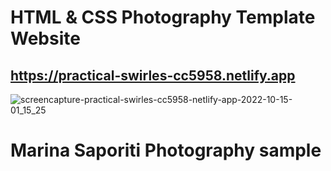 # HTML & CSS Photography Template Website

## https://practical-swirles-cc5958.netlify.app

![screencapture-practical-swirles-cc5958-netlify-app-2022-10-15-01_15_25](https://user-images.githubusercontent.com/97852403/195972285-f45241ee-a994-4f6b-a06b-74535f1b4e7b.png)


# Marina Saporiti Photography sample
